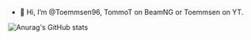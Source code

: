 - 👋 Hi, I’m @Toemmsen96, TommoT on BeamNG or Toemmsen on YT.

![Anurag's GitHub stats](https://github-readme-stats.vercel.app/api?username=Toemmsen96&show_icons=true&theme=radical)
